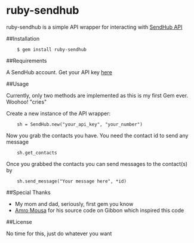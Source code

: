 # ruby-sendhub

ruby-sendhub is a simple API wrapper for interacting with [SendHub API](http://www.sendhub.com/developer)

##Installation

		$ gem install ruby-sendhub

##Requirements

A SendHub account. Get your API key [here](https://www.sendhub.com/settings)

##Usage

Currently, only two methods are implemented as this is my first Gem ever. Woohoo! "cries"

Create a new instance of the API wrapper:

		sh = SendHub.new("your_api_key", "your_number")
		
Now you grab the contacts you have. You need the contact id to send any message

		sh.get_contacts

Once you grabbed the contacts you can send messages to the contact(s) by

		sh.send_message("Your message here", *id)

##Special Thanks

* My mom and dad, seriously, first gem you know
* [Amro Mousa](https://github.com/amro) for his source code on Gibbon which inspired this code

##License

No time for this, just do whatever you want
